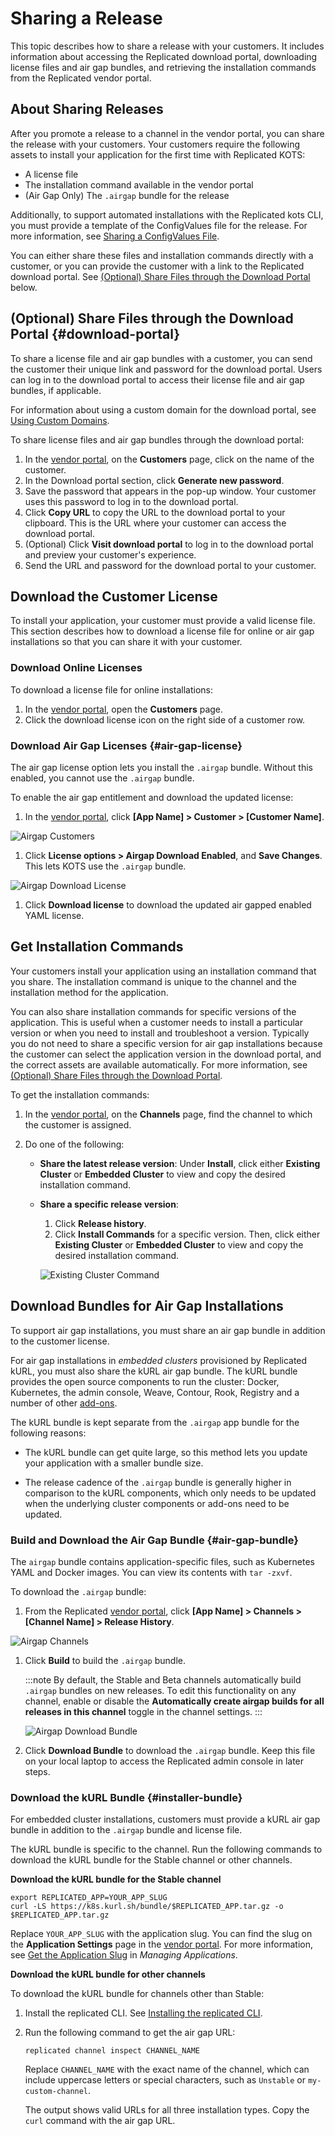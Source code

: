 # Sharing a Release

This topic describes how to share a release with your customers. It includes information about accessing the Replicated download portal, downloading license files and air gap bundles, and retrieving the installation commands from the Replicated vendor portal.

## About Sharing Releases

After you promote a release to a channel in the vendor portal, you can share the release with your customers. Your customers require the following assets to install your application for the first time with Replicated KOTS:

* A license file
* The installation command available in the vendor portal
* (Air Gap Only) The `.airgap` bundle for the release

Additionally, to support automated installations with the Replicated kots CLI, you must provide a template of the ConfigValues file for the release. For more information, see [Sharing a ConfigValues File](releases-configvalues).

You can either share these files and installation commands directly with a customer, or you can provide the customer with a link to the Replicated download portal. See [(Optional) Share Files through the Download Portal](#download-portal) below.

## (Optional) Share Files through the Download Portal {#download-portal}

To share a license file and air gap bundles with a customer, you can send the customer their unique link and password for the download portal. Users can log in to the download portal to access their license file and air gap bundles, if applicable.

For information about using a custom domain for the download portal, see [Using Custom Domains](custom-domains-using).

To share license files and air gap bundles through the download portal:

1. In the [vendor portal](https://vendor.replicated.com), on the **Customers** page, click on the name of the customer.
1. In the Download portal section, click **Generate new password**.
1. Save the password that appears in the pop-up window. Your customer uses
this password to log in to the download portal.
1. Click **Copy URL** to copy the URL to the download portal to your clipboard.
This is the URL where your customer can access the download portal.
1. (Optional) Click **Visit download portal** to log in to the download portal
and preview your customer's experience.
1. Send the URL and password for the download portal to your customer.

## Download the Customer License

To install your application, your customer must provide a valid license file. This section describes how to download a license file for online or air gap installations so that you can share it with your customer.

### Download Online Licenses

To download a license file for online installations:

1. In the [vendor portal](https://vendor.replicated.com), open the **Customers** page.
1. Click the download license icon on the right side of a customer row.

### Download Air Gap Licenses {#air-gap-license}

The air gap license option lets you install the `.airgap` bundle. Without this enabled, you cannot use the `.airgap` bundle.

To enable the air gap entitlement and download the updated license:

1.  In the [vendor portal](https://vendor.replicated.com), click **[App Name] > Customer > [Customer Name]**.

  ![Airgap Customers](/images/guides/kots/airgap-customers.png)

1. Click **License options > Airgap Download Enabled**, and **Save Changes**. This lets KOTS use the `.airgap` bundle.

  ![Airgap Download License](/images/guides/kots/airgap-download-license.png)

1. Click **Download license** to download the updated air gapped enabled YAML license.

## Get Installation Commands

Your customers install your application using an installation command that you share. The installation command is unique to the channel and the installation method for the application.

You can also share installation commands for specific versions of the application. This is useful when a customer needs to install a particular version or when you need to install and troubleshoot a version. Typically you do not need to share a specific version for air gap installations because the customer can select the application version in the download portal, and the correct assets are available automatically. For more information, see [(Optional) Share Files through the Download Portal](#download-portal).

To get the installation commands:

1. In the [vendor portal](https://vendor.replicated.com), on the **Channels** page, find the channel to which the customer is assigned.

1. Do one of the following:
   * **Share the latest release version**: Under **Install**, click either **Existing Cluster** or **Embedded Cluster** to view and copy the desired installation command.
   * **Share a specific release version**:
      1. Click **Release history**.
      1. Click **Install Commands** for a specific version. Then, click either **Existing Cluster** or **Embedded Cluster** to view and copy the desired installation command.

        ![Existing Cluster Command](/images/existing-cluster-command.png)


## Download Bundles for Air Gap Installations

To support air gap installations, you must share an air gap bundle in addition to the customer license.

For air gap installations in _embedded clusters_ provisioned by Replicated kURL, you must also share the kURL air gap bundle. The kURL bundle provides the open source components to run the cluster: Docker, Kubernetes, the admin console, Weave, Contour, Rook, Registry and a number of other [add-ons](https://kurl.sh/add-ons).

The kURL bundle is kept separate from the `.airgap` app bundle for the following reasons:

* The kURL bundle can get quite large, so this method lets you update your application with a smaller bundle size.

* The release cadence of the `.airgap` bundle is generally higher in comparison to the kURL components, which only needs to be updated when the underlying cluster components or add-ons need to be updated.

### Build and Download the Air Gap Bundle {#air-gap-bundle}

The `airgap` bundle contains application-specific files, such as Kubernetes YAML and Docker images. You can view its contents with `tar -zxvf`.

To download the `.airgap` bundle:

1. From the Replicated [vendor portal](https://vendor.replicated.com), click **[App Name] > Channels > [Channel Name] > Release History**.

  ![Airgap Channels](/images/guides/kots/airgap-channels.png)

1. Click **Build** to build the `.airgap` bundle.

    :::note
    By default, the Stable and Beta channels automatically build `.airgap` bundles on new releases.
    To edit this functionality on any channel, enable or disable the **Automatically create airgap builds for all releases in this channel** toggle in the channel settings.
    :::

    ![Airgap Download Bundle](/images/guides/kots/airgap-download-bundle.png)

1. Click **Download Bundle** to download the `.airgap` bundle. Keep this file on your local laptop to access the Replicated admin console in later steps.

### Download the kURL Bundle {#installer-bundle}

For embedded cluster installations, customers must provide a kURL air gap bundle in addition to the `.airgap` bundle and license file.

The kURL bundle is specific to the channel. Run the following commands to download the kURL bundle for the Stable channel or other channels.

**Download the kURL bundle for the Stable channel**

```shell
export REPLICATED_APP=YOUR_APP_SLUG
curl -LS https://k8s.kurl.sh/bundle/$REPLICATED_APP.tar.gz -o $REPLICATED_APP.tar.gz
```

Replace `YOUR_APP_SLUG` with the application slug. You can find the slug on the **Application Settings** page in the [vendor portal](https://vendor.replicated.com/apps). For more information, see [Get the Application Slug](/vendor/vendor-portal-manage-app#slug) in _Managing Applications_.

**Download the kURL bundle for other channels**

To download the kURL bundle for channels other than Stable:

1. Install the replicated CLI. See [Installing the replicated CLI](/reference/replicated-cli-installing).
1. Run the following command to get the air gap URL:

    ```shell
    replicated channel inspect CHANNEL_NAME
    ```
    Replace `CHANNEL_NAME` with the exact name of the channel, which can include uppercase letters or special characters, such as `Unstable` or `my-custom-channel`.

    The output shows valid URLs for all three installation types. Copy the `curl` command with the air gap URL.
